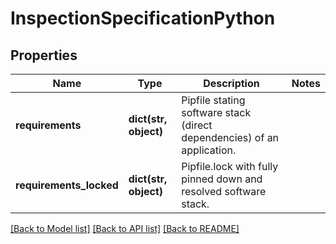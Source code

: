 # InspectionSpecificationPython

## Properties
Name | Type | Description | Notes
------------ | ------------- | ------------- | -------------
**requirements** | **dict(str, object)** | Pipfile stating software stack (direct dependencies) of an application. | 
**requirements_locked** | **dict(str, object)** | Pipfile.lock with fully pinned down and resolved software stack. | 

[[Back to Model list]](../README.md#documentation-for-models) [[Back to API list]](../README.md#documentation-for-api-endpoints) [[Back to README]](../README.md)

